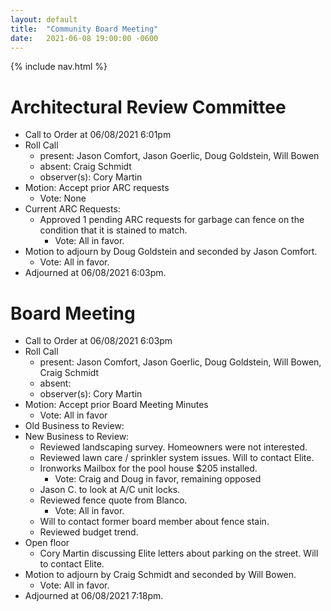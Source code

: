 ```yaml
---
layout: default
title:  "Community Board Meeting"
date:   2021-06-08 19:00:00 -0600
---
```


{% include nav.html %}

# Architectural Review Committee

- Call to Order at 06/08/2021 6:01pm
- Roll Call
    - present: Jason Comfort, Jason Goerlic, Doug Goldstein, Will Bowen
    - absent: Craig Schmidt
    - observer(s): Cory Martin
- Motion: Accept prior ARC requests
  - Vote: None
- Current ARC Requests:
  - Approved 1 pending ARC requests for garbage can fence on the condition that it is stained to match.
    - Vote: All in favor.
- Motion to adjourn by Doug Goldstein and seconded by Jason Comfort.
  - Vote: All in favor.
- Adjourned at 06/08/2021 6:03pm.

# Board Meeting

- Call to Order at 06/08/2021 6:03pm
- Roll Call
    - present: Jason Comfort, Jason Goerlic, Doug Goldstein, Will Bowen, Craig Schmidt
    - absent:
    - observer(s): Cory Martin
- Motion: Accept prior Board Meeting Minutes
  - Vote: All in favor
- Old Business to Review:
- New Business to Review:
  - Reviewed landscaping survey. Homeowners were not interested.
  - Reviewed lawn care / sprinkler system issues. Will to contact Elite.
  - Ironworks Mailbox for the pool house $205 installed.
    - Vote: Craig and Doug in favor, remaining opposed
  - Jason C. to look at A/C unit locks.
  - Reviewed fence quote from Blanco.
    - Vote: All in favor.
  - Will to contact former board member about fence stain.
  - Reviewed budget trend.
- Open floor
  - Cory Martin discussing Elite letters about parking on the street. Will to contact Elite.
- Motion to adjourn by Craig Schmidt and seconded by Will Bowen.
  - Vote: All in favor.
- Adjourned at 06/08/2021 7:18pm.
